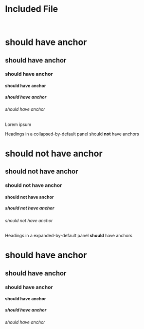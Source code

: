 # Included File
<br>

# should have anchor
## should have anchor
### should have anchor
#### should have anchor
##### should have anchor
###### should have anchor


<panel header="#### should have anchor">
Lorem ipsum
</panel>


<panel header="Collapsed">
    
Headings in a collapsed-by-default panel should **not** have anchors
# should not have anchor
## should not have anchor
### should not have anchor
#### should not have anchor
##### should not have anchor
###### should not have anchor
</panel>


<panel header="Expanded" expanded>
    
Headings in a expanded-by-default panel **should** have anchors
# should have anchor
## should have anchor
### should have anchor
#### should have anchor
##### should have anchor
###### should have anchor
</panel>
